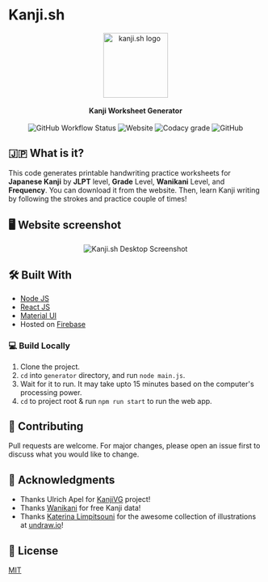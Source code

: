 # Kanji.sh

<div align="center">
    <img width="128" height="128" src="https://kanji.sh/logo192.png" alt="kanji.sh logo">
    <br/>
    <br/>
    <b> Kanji Worksheet Generator </b>
    <br/>
</div>
<br/>
<div align="center">
<img alt="GitHub Workflow Status" src="https://img.shields.io/github/workflow/status/aruke/kanji.sh/Deploy?label=deploy&logo=github"> 
<img alt="Website" src="https://img.shields.io/website?label=firebase&logo=firebase&up_color=green&up_message=web.app&url=https%3A%2F%2Fkanji.sh"> 
<img alt="Codacy grade" src="https://img.shields.io/codacy/grade/5b4867029b8b4bd1bf6b7c638d5bacee?logo=codacy"> 
<img alt="GitHub" src="https://img.shields.io/github/license/aruke/kanji.sh"> 
</div>

## 🇯🇵 What is it?

This code generates printable handwriting practice worksheets for **Japanese Kanji** by **JLPT** level, **Grade** Level, **Wanikani** Level, and **Frequency**. You can download it from the website. Then, learn Kanji writing by following the strokes and practice couple of times!

## 🖥 Website screenshot

<div align="center">
    <img src="https://kanji.sh/assets/desktop-screenshot.png" alt="Kanji.sh Desktop Screenshot">
</div>

## 🛠 Built With

-   [Node JS](https://nodejs.org/en/)
-   [React JS](https://reactjs.org/)
-   [Material UI](https://material-ui.com/)
-   Hosted on [Firebase](https://firebase.google.com/docs/hosting)

### 💻 Build Locally

1.  Clone the project.
2.  `cd` into `generator` directory, and run `node main.js`.
3.  Wait for it to run. It may take upto 15 minutes based on the computer's processing power.
4.  `cd` to project root & run `npm run start` to run the web app.

## 💬 Contributing

Pull requests are welcome. For major changes, please open an issue first to discuss what you would like to change.

## 💌 Acknowledgments

-   Thanks Ulrich Apel for [KanjiVG](https://kanjivg.tagaini.net/) project!
-   Thanks [Wanikani](http://wanikani.com/) for free Kanji data!
-   Thanks [Katerina Limpitsouni](https://twitter.com/ninaLimpi) for the awesome collection of illustrations at [undraw.io](https://undraw.co/)!

## 📜 License

[MIT](LICENSE)
